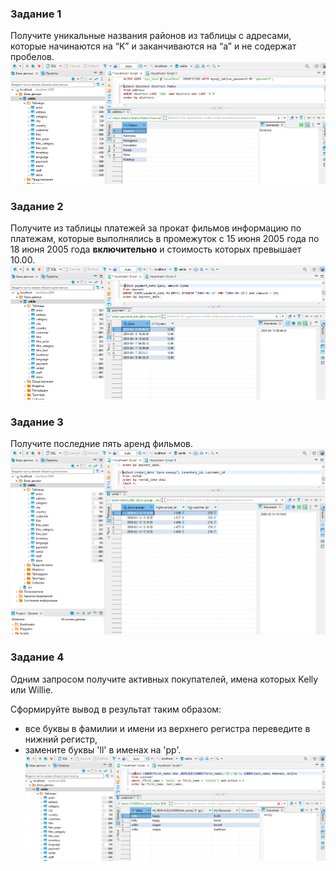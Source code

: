 ### Задание 1

Получите уникальные названия районов из таблицы с адресами, которые начинаются на “K” и заканчиваются на “a” и не содержат пробелов.
![image](https://github.com/GerasimoivSV/git_2/blob/GerasimoivSV-patch-1/1sql.png)

### Задание 2

Получите из таблицы платежей за прокат фильмов информацию по платежам, которые выполнялись в промежуток с 15 июня 2005 года по 18 июня 2005 года **включительно** и стоимость которых превышает 10.00.
![image](https://github.com/GerasimoivSV/git_2/blob/GerasimoivSV-patch-1/2sql.png)

### Задание 3

Получите последние пять аренд фильмов.
![image](https://github.com/GerasimoivSV/git_2/blob/GerasimoivSV-patch-1/3sql.png)

### Задание 4

Одним запросом получите активных покупателей, имена которых Kelly или Willie. 

Сформируйте вывод в результат таким образом:
- все буквы в фамилии и имени из верхнего регистра переведите в нижний регистр,
- замените буквы 'll' в именах на 'pp'.
![image](https://github.com/GerasimoivSV/git_2/blob/GerasimoivSV-patch-1/4sql.png)
